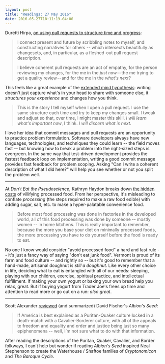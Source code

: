 ```yaml
---
layout: post
title: "Readings: 27 May 2016"
date: 2016-05-27T18:11:19-04:00
---
```


Duretti Hirpa, [on using pull requests to structure time and progress](https://medium.com/@duretti/on-purposeful-repetition-4026500b8ba1#.pc03xtn18 "On Purposeful Repetition"):

> I connect present and future by scribbling notes to myself, and constructing narratives for others -- which intersects beautifully as changesets, and, in particular, as a fleshed-out pull request description.
>
> I believe coherent pull requests are an act of empathy, for the person reviewing my changes, for the me in the _just now_ -- the me trying to get a quality review -- and for the me in the _what's next_?

This feels like a great example of the [extended mind hypothesis](https://en.wikipedia.org/wiki/The_Extended_Mind): writing doesn't just capture what's in your head to share with someone else, it _structures your experience_ and changes how you think.

> This is the story I tell myself when I open a pull request. I use the same structure each time and try to keep my changes small. I tweak and adjust so that, over time, I might master this skill. _I will learn what's important now_, I think. _I will discern what is next_.

I love her idea that commit messages and pull requests are an opportunity to practice problem formulation. Software developers always have new languages, technologies, and techniques they could learn -- the field moves fast -- but knowing how to break a problem into the right-sized steps is evergreen. In the same way that test-driven development provides the fastest feedback loop on implementation, writing a good commit message provides fast feedback for problem scoping. Asking "Can I write a coherent description of what I did here?" will help you see whether or not you split the problem well.

----

At _Don't Eat the Pseudoscience_, Kathryn Haydon breaks down [the hidden costs](https://donteatpseudo.wordpress.com/2016/05/05/understanding-processed-food/) of villifying processed food. From her perspective, it's misleading to conflate _processing_ (the steps required to make a raw food edible) with adding sugar, salt, etc. to make a hyper-palatable convenience food.

> Before most food processing was done in factories in the developed world, all of this food processing was done by someone -- mostly women -- in home kitchens. This is really important to remember, because the more you base your diet on minimally processed foods, the more processing you have to do yourself before the food is ready to eat.

No one I know would consider "avoid processed food" a hard and fast rule -- it's just a fancy way of saying "don't eat junk food". Vermont is proud of its farm and food culture -- and rightly so -- but it's good to remember that a hand-made, artisanal doughnut is _still a doughnut_.  Like every other choice in life, deciding what to eat is entangled with all of our needs: sleeping, playing with our children, exercise, spiritual practice, and intellectual fulfillment. If making your own yogurt or baking your own bread help you relax, great. But if buying yogurt from Trader Joe's frees up time and attention to read more or go out on a run: _also great_.

----

Scott Alexander [reviewed](http://slatestarcodex.com/2016/04/27/book-review-albions-seed/) (and summarized) David Fischer's _Albion's Seed_:

> If America is best explained as a Puritan-Quaker culture locked in a death-match with a Cavalier-Borderer culture, with all of the appeals to freedom and equality and order and justice being just so many epiphenomena -- well, I’m not sure what to do with that information.

After reading the descriptions of the Puritan, Quaker, Cavalier, and Border folkways, I can't help but wonder if reading _Albion's Seed_ inspired Neal Stephenson to create the Waterhouse / Shaftoe families of _Cryptonomicon_ and _The Baroque Cycle_.

